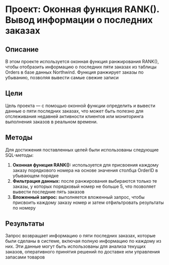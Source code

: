 # Проект: Оконная функция RANK(). Вывод информации о последних заказах

## Описание
В этом проекте используется оконная функция ранжирования RANK(), чтобы отобразить информацию о последних пяти заказах из таблицы Orders в базе данных Northwind.
Функция ранжирует заказы по убыванию, позволяя вывести самые свежие записи

## Цели
Цель проекта — с помощью оконной функции определить и вывести данные о пяти последних заказах, что может быть полезно для отслеживания недавней активности клиентов или мониторинга выполнения заказов в реальном времени.

## Методы
Для достижения поставленных целей были использованы следующие SQL-методы:  
1. **Оконная функция RANK():** используется для присвоения каждому заказу порядкового номера на основе значения столбца OrderID в убывающем порядке  
2. **Фильтрация данных:** после ранжирования выбираются только те заказы, у которых порядковый номер не больше 5, что позволяет вывести последние пять заказов
3. **Вложенный запрос:** выполняется вложенный запрос, чтобы присвоить каждому заказу номер и затем отфильтровать результаты по номеру

## Результаты
Запрос возвращает информацию о пяти последних заказах, которые были сделаны в системе, включая полную информацию по каждому из них. 
Эти данные могут быть использованы для анализа текущих заказов, оперативного принятия решений по доставке или управления запасами товаров
